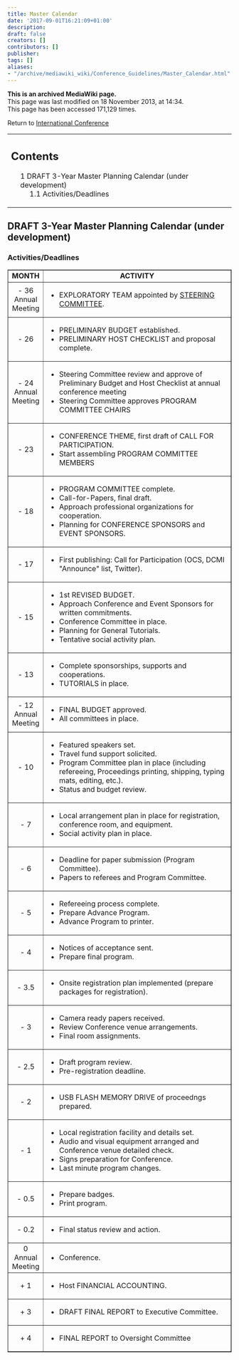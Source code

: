 ```yaml
---
title: Master Calendar
date: '2017-09-01T16:21:09+01:00'
description: 
draft: false
creators: []
contributors: []
publisher: 
tags: []
aliases:
- "/archive/mediawiki_wiki/Conference_Guidelines/Master_Calendar.html"
---
```


 **This is an archived MediaWiki page.**  
This page was last modified on 18 November 2013, at 14:34.  
This page has been accessed 171,129 times.

Return to [International Conference](/archive/mediawiki_wiki/DCMI_Handbook/Int_Conf "DCMI Handbook/Int Conf")

<table id="toc" class="toc">
  <tr>
    <td>
      <div id="toctitle">
        <h2>Contents</h2>
      </div>
      <ul>
        <li class="toclevel-1 tocsection-1">
          <a href="#DRAFT_3-Year_Master_Planning_Calendar_.28under_development.29"><span class="tocnumber">1</span> <span class="toctext">DRAFT 3-Year Master Planning Calendar (under development)</span></a>
          <ul>
            <li class="toclevel-2 tocsection-2"><a href="#Activities.2FDeadlines"><span class="tocnumber">1.1</span> <span class="toctext">Activities/Deadlines</span></a></li>
          </ul>
        </li>
      </ul>
    </td>
  </tr>
</table>


## DRAFT 3-Year Master Planning Calendar (under development) 

### Activities/Deadlines 
<table border="1" cellpadding="5">
  <tr>
    <td align="center"><strong>MONTH</strong></td>
    <td align="center"><strong>ACTIVITY</strong></td>
  </tr>
  <tr>
    <td align="center">- 36<br>
      Annual<br>
      Meeting</td>
    <td>
      <ul>
        <li>EXPLORATORY TEAM appointed by <a href="/archive/mediawiki_wiki/DCMI_Handbook/Conference_Guidelines/Steering_Committee" title="DCMI Handbook/Conference Guidelines/Steering Committee">STEERING COMMITTEE</a>.</li>
      </ul>
    </td>
  </tr>
  <tr>
    <td align="center">- 26</td>
    <td>
      <ul>
        <li>PRELIMINARY BUDGET established.</li>
        <li>PRELIMINARY HOST CHECKLIST and proposal complete.</li>
      </ul>
    </td>
  </tr>
  <tr>
    <td align="center">- 24<br>
      Annual<br>
      Meeting</td>
    <td>
      <ul>
        <li>Steering Committee review and approve of Preliminary Budget and Host Checklist at annual conference meeting</li>
        <li>Steering Committee approves PROGRAM COMMITTEE CHAIRS</li>
      </ul>
    </td>
  </tr>
  <tr>
    <td align="center">- 23 </td>
    <td>
      <ul>
        <li>CONFERENCE THEME, first draft of CALL FOR PARTICIPATION.</li>
        <li>Start assembling PROGRAM COMMITTEE MEMBERS</li>
      </ul>
    </td>
  </tr>
  <tr>
    <td align="center">- 18</td>
    <td>
      <ul>
        <li>PROGRAM COMMITTEE complete.</li>
        <li>Call-for-Papers, final draft.</li>
        <li>Approach professional organizations for cooperation.</li>
        <li>Planning for CONFERENCE SPONSORS and EVENT SPONSORS. </li>
      </ul>
    </td>
  </tr>
  <tr>
    <td align="center">- 17</td>
    <td>
      <ul>
        <li>First publishing: Call for Participation (OCS, DCMI "Announce" list, Twitter).</li>
      </ul>
    </td>
  </tr>
  <tr>
    <td align="center">- 15</td>
    <td>
      <ul>
        <li>1st REVISED BUDGET.</li>
        <li>Approach Conference and Event Sponsors for written commitments.</li>
        <li>Conference Committee in place.</li>
        <li>Planning for General Tutorials.</li>
        <li>Tentative social activity plan.</li>
      </ul>
    </td>
  </tr>
  <tr>
    <td align="center">- 13</td>
    <td>
      <ul>
        <li>Complete sponsorships, supports and cooperations.</li>
        <li>TUTORIALS in place.</li>
      </ul>
    </td>
  </tr>
  <tr>
    <td align="center">- 12<br>
      Annual<br>
      Meeting</td>
    <td>
      <ul>
        <li>FINAL BUDGET approved.</li>
        <li>All committees in place.</li>
      </ul>
    </td>
  </tr>
  <tr>
    <td align="center">- 10</td>
    <td>
      <ul>
        <li>Featured speakers set.</li>
        <li>Travel fund support solicited.</li>
        <li>Program Committee plan in place (including refereeing, Proceedings printing, shipping, typing mats, editing, etc.).</li>
        <li>Status and budget review. </li>
      </ul>
    </td>
  </tr>
  <tr>
    <td align="center">- 7</td>
    <td>
      <ul>
        <li>Local arrangement plan in place for registration, conference room, and equipment.</li>
        <li>Social activity plan in place.</li>
      </ul>
    </td>
  </tr>
  <tr>
    <td align="center">- 6</td>
    <td>
      <ul>
        <li>Deadline for paper submission (Program Committee).</li>
        <li>Papers to referees and Program Committee. </li>
      </ul>
    </td>
  </tr>
  <tr>
    <td align="center">- 5</td>
    <td>
      <ul>
        <li>Refereeing process complete.</li>
        <li>Prepare Advance Program.</li>
        <li>Advance Program to printer. </li>
      </ul>
    </td>
  </tr>
  <tr>
    <td align="center">- 4</td>
    <td>
      <ul>
        <li>Notices of acceptance sent.</li>
        <li>Prepare final program.</li>
      </ul>
    </td>
  </tr>
  <tr>
    <td align="center">- 3.5</td>
    <td>
      <ul>
        <li>Onsite registration plan implemented (prepare packages for registration). </li>
      </ul>
    </td>
  </tr>
  <tr>
    <td align="center">- 3</td>
    <td>
      <ul>
        <li>Camera ready papers received.</li>
        <li>Review Conference venue arrangements.</li>
        <li>Final room assignments. </li>
      </ul>
    </td>
  </tr>
  <tr>
    <td align="center">- 2.5</td>
    <td>
      <ul>
        <li>Draft program review.</li>
        <li>Pre-registration deadline. </li>
      </ul>
    </td>
  </tr>
  <tr>
    <td align="center">- 2</td>
    <td>
      <ul>
        <li>USB FLASH MEMORY DRIVE of proceedngs prepared. </li>
      </ul>
    </td>
  </tr>
  <tr>
    <td align="center">- 1</td>
    <td>
      <ul>
        <li>Local registration facility and details set.</li>
        <li>Audio and visual equipment arranged and Conference venue detailed check.</li>
        <li>Signs preparation for Conference.</li>
        <li>Last minute program changes. </li>
      </ul>
    </td>
  </tr>
  <tr>
    <td align="center">- 0.5</td>
    <td>
      <ul>
        <li>Prepare badges.</li>
        <li>Print program.</li>
      </ul>
    </td>
  </tr>
  <tr>
    <td align="center">- 0.2</td>
    <td>
      <ul>
        <li>Final status review and action.</li>
      </ul>
    </td>
  </tr>
  <tr>
    <td align="center">0<br>
      Annual<br>
      Meeting</td>
    <td>
      <ul>
        <li>Conference.</li>
      </ul>
    </td>
  </tr>
  <tr>
    <td align="center">+ 1</td>
    <td>
      <ul>
        <li>Host FINANCIAL ACCOUNTING. </li>
      </ul>
    </td>
  </tr>
  <tr>
    <td align="center">+ 3</td>
    <td>
      <ul>
        <li>DRAFT FINAL REPORT to Executive Committee. </li>
      </ul>
    </td>
  </tr>
  <tr>
    <td align="center">+ 4</td>
    <td>
      <ul>
        <li>FINAL REPORT to Oversight Committee</li>
      </ul>
    </td>
  </tr>
</table>

